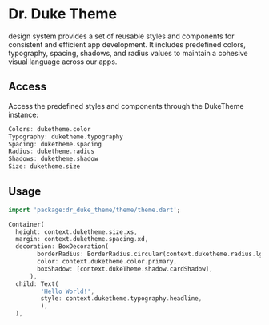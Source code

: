 # Dr. Duke Theme

design system provides a set of reusable styles and components for consistent and efficient app development. It includes predefined colors, typography, spacing, shadows, and radius values to maintain a cohesive visual language across our apps.

## Access

Access the predefined styles and components through the DukeTheme instance:

```dart
Colors: duketheme.color
Typography: duketheme.typography
Spacing: duketheme.spacing
Radius: duketheme.radius
Shadows: duketheme.shadow
Size: duketheme.size
```

## Usage

```dart
import 'package:dr_duke_theme/theme/theme.dart';

Container(
  height: context.duketheme.size.xs,
  margin: context.duketheme.spacing.xd,
  decoration: BoxDecoration(
        borderRadius: BorderRadius.circular(context.duketheme.radius.lg),
        color: context.duketheme.color.primary,
        boxShadow: [context.dukeTheme.shadow.cardShadow],
      ),
  child: Text(
         'Hello World!',
         style: context.duketheme.typography.headline,
         ),
  ),


```
